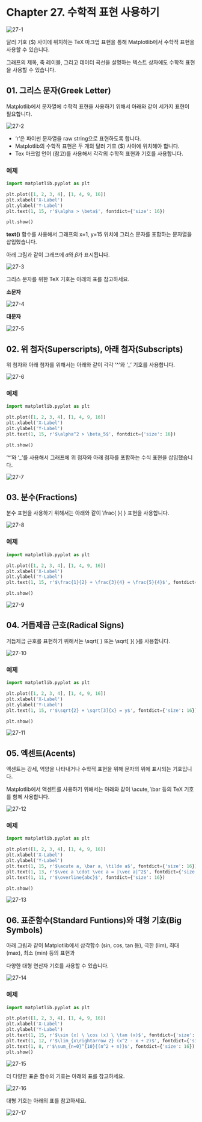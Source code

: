 # Chapter 27. 수학적 표현 사용하기

![27-1](image/27/27-1.png)

달러 기호 ($) 사이에 위치하는 TeX 마크업 표현을 통해 Matplotlib에서 수학적 표현을 사용할 수 있습니다.

그래프의 제목, 축 레이블, 그리고 데이터 곡선을 설명하는 텍스트 상자에도 수학적 표현을 사용할 수 있습니다.



## 01. 그리스 문자(Greek Letter)

Matplotlib에서 문자열에 수학적 표현을 사용하기 위해서 아래와 같이 세가지 표현이 필요합니다.

![27-2](image/27/27-2.png)

- ‘r’은 파이썬 문자열을 raw string으로 표현하도록 합니다.
- Matplotlib의 수학적 표현은 두 개의 달러 기호 ($) 사이에 위치해야 합니다.
- Tex 마크업 언어 (참고)를 사용해서 각각의 수학적 표현과 기호를 사용합니다.

### 예제

```python
import matplotlib.pyplot as plt

plt.plot([1, 2, 3, 4], [1, 4, 9, 16])
plt.xlabel('X-Label')
plt.ylabel('Y-Label')
plt.text(1, 15, r'$\alpha > \beta$', fontdict={'size': 16})

plt.show()
```

**text()** 함수를 사용해서 그래프의 x=1, y=15 위치에 그리스 문자를 포함하는 문자열을 삽입했습니다.

아래 그림과 같이 그래프에 𝛼와 𝛽가 표시됩니다.

![27-3](image/27/27-3.png)

그리스 문자를 위한 TeX 기호는 아래의 표를 참고하세요.

**소문자** 

![27-4](image/27/27-4.png)



**대문자**

![27-5](image/27/27-5.png)



## 02. 위 첨자(Superscripts), 아래 첨자(Subscripts)

위 첨자와 아래 첨자를 위해서는 아래와 같이 각각 ‘^’와 ‘_’ 기호를 사용합니다.

![27-6](image/27/27-6.png)



### 예제

```python
import matplotlib.pyplot as plt

plt.plot([1, 2, 3, 4], [1, 4, 9, 16])
plt.xlabel('X-Label')
plt.ylabel('Y-Label')
plt.text(1, 15, r'$\alpha^2 > \beta_5$', fontdict={'size': 16})

plt.show()
```

‘^’와 ‘_’를 사용해서 그래프에 위 첨자와 아래 첨자를 포함하는 수식 표현을 삽입했습니다.

![27-7](image/27/27-7.png)



## 03. 분수(Fractions)

분수 표현을 사용하기 위해서는 아래와 같이 \frac{ }{ } 표현을 사용합니다.

![27-8](image/27/27-8.png)

### 예제

```python
import matplotlib.pyplot as plt

plt.plot([1, 2, 3, 4], [1, 4, 9, 16])
plt.xlabel('X-Label')
plt.ylabel('Y-Label')
plt.text(1, 15, r'$\frac{1}{2} + \frac{3}{4} = \frac{5}{4}$', fontdict={'size': 16})

plt.show()
```

![27-9](image/27/27-9.png)



## 04. 거듭제곱 근호(Radical Signs)

거듭제곱 근호를 표현하기 위해서는 \sqrt{ } 또는 \sqrt[ ]{ }를 사용합니다.

![27-10](image/27/27-10.png)

### 예제

```python
import matplotlib.pyplot as plt

plt.plot([1, 2, 3, 4], [1, 4, 9, 16])
plt.xlabel('X-Label')
plt.ylabel('Y-Label')
plt.text(1, 15, r'$\sqrt{2} + \sqrt[3]{x} = y$', fontdict={'size': 16})

plt.show()
```

![27-11](image/27/27-11.png)



## 05. 엑센트(Acents)

액센트는 강세, 억양을 나타내거나 수학적 표현을 위해 문자의 위에 표시되는 기호입니다.

Matplotlib에서 액센트를 사용하기 위해서는 아래와 같이 \acute, \bar 등의 TeX 기호를 함께 사용합니다.

![27-12](image/27/27-12.png)

### 예제

```python
import matplotlib.pyplot as plt

plt.plot([1, 2, 3, 4], [1, 4, 9, 16])
plt.xlabel('X-Label')
plt.ylabel('Y-Label')
plt.text(1, 15, r'$\acute a, \bar a, \tilde a$', fontdict={'size': 16})
plt.text(1, 13, r'$\vec a \cdot \vec a = |\vec a|^2$', fontdict={'size': 16})
plt.text(1, 11, r'$\overline{abc}$', fontdict={'size': 16})

plt.show()
```

![27-13](image/27/27-13.png)



## 06. 표준함수(Standard Funtions)와 대형 기호(Big Symbols)

아래 그림과 같이 Matplotlib에서 삼각함수 (sin, cos, tan 등), 극한 (lim), 최대 (max), 최소 (min) 등의 표현과

다양한 대형 연산자 기호를 사용할 수 있습니다.

![27-14](image/27/27-14.png)

### 예제

```python
import matplotlib.pyplot as plt

plt.plot([1, 2, 3, 4], [1, 4, 9, 16])
plt.xlabel('X-Label')
plt.ylabel('Y-Label')
plt.text(1, 15, r'$\sin (x) \ \cos (x) \ \tan (x)$', fontdict={'size': 16})
plt.text(1, 12, r'$\lim_{x\rightarrow 2} (x^2 - x + 2)$', fontdict={'size': 16})
plt.text(1, 8, r'$\sum_{n=0}^{10}{(n^2 + n)}$', fontdict={'size': 16})
plt.show()
```

![27-15](image/27/27-15.png)

더 다양한 표준 함수의 기호는 아래의 표를 참고하세요. 

![27-16](image/27/27-16.png)

대형 기호는 아래의 표를 참고하세요.  

![27-17](image/27/27-17.png)